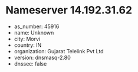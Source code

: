 # Nameserver 14.192.31.62

* as_number: 45916
* name: Unknown
* city: Morvi
* country: IN
* organization: Gujarat Telelink Pvt Ltd
* version: dnsmasq-2.80
* dnssec: false
